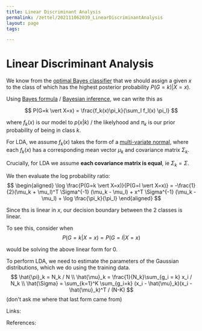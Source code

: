 ```yaml
---
title: Linear Discriminant Analysis
permalink: /zettel/202111062039_LinearDiscriminantAnalysis
layout: page
tags: 

---
```

# Linear Discriminant Analysis

We know from the [optimal Bayes classifier](202111061451_OptimalBayesClassifier) that we should assign a given $x$ to the class of which has the highest posterior probability $P(G=k) \vert X=x)$.

Using [Bayes formula](202012221450_bayesRules) / [Bayesian inference](202101161711_bayesianInference), we can write this as 

$$
P(G=k \vert X=x) = \frac{f_k(x)\pi_k}{\sum_l f_l(x) \pi_l}
$$

where $f_k(x)$ is our model to $p(x \vert k)$ / the likelyhood and $\pi_k$ is our prior probability of being in class $k$.

For LDA, we assume $f_k(x)$ takes the form of a [multi-variate normal](202101091649_multivariateNormalDistribution), where each $f_k(x)$ has a corresponding mean vector $\mu_k$ and covariance matrix $\Sigma_k$.

Crucially, for LDA we assume **each covariance matrix is equal**, ie $\Sigma_k = \Sigma$.

We then evaluate the log probability ratio:
$$
\begin{aligned}
\log \frac{P(G=k \vert X=x)}{P(G=l \vert X=x)} = -\frac{1}{2}(\mu_k + \mu_l)^T \Sigma^{-1} (\mu_k - \mu_l) + x^T \Sigma^{-1} (\mu_k - \mu_l) + \log \frac{\pi_k}{\pi_l}
\end{aligned}
$$

Since ths is linear in $x$, our decision boundary between the 2 classes is linear.

To see this, consider when 
$$
P(G=k \vert X=x) = P(G=l \vert X=x)
$$

would be solving the above linear form for $0$.

To perform LDA, we need to estimate the parameters of the Gaussian distributions, which we do using the training data.
$$
\hat{\pi}_k = N_k / N \\
\hat{\mu}_k = \frac{1}{N_k}\sum_{g_i = k} x_i / N_k \\
\hat{\Sigma} = \sum_{k=1}^K \sum_{g_i=k} (x_i - \hat{\mu}_k)(x_i - \hat{\mu}_k)^T / (N-K)
$$
(don't ask me where that last form came from)

Links: 

References: 

